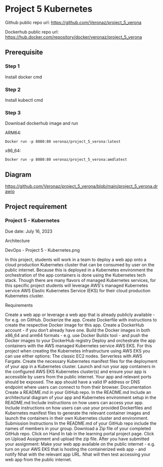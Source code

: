 # Project 5 Kubernetes

Github public repo url: https://github.com/Veronaz/project_5_verona

Dockerhub public repo url: https://hub.docker.com/repository/docker/veronaz/project_5_verona

## Prerequisite

### Step 1
Install docker cmd

### Step 2
Install kubectl cmd

### Step 3

Download dockerhub image and run

ARM64:

`Docker run -p 8080:80 veronaz/project_5_verona:latest`

x86_64:

`Docker run -p 8080:80 veronaz/project_5_verona:amdlatest`

## Diagram
https://github.com/Veronaz/project_5_verona/blob/main/project_5_verona.drawio

## Project requirement

### Project 5 - Kubernetes
Due date: July 16, 2023

Architecture

DevOps - Project 5 - Kubernetes.png

In this project, students will work in a team to deploy a web app onto a cloud production Kubernetes cluster that can be consumed by user on the public internet. Because this is deployed in a Kubernetes environment the orchestration of the app containers is done using the Kubernetes tech stack. Though there are many flavors of managed Kubernetes services, for this specific project students will leverage AWS's managed Kubernetes service AWS Elastic Kubernetes Service (EKS) for their cloud production Kubernetes cluster.


Requirements

Create a web app or leverage a web app that is already publicly available - for e.g. on GitHub.
Dockerize the app.
Create Dockerfile with instructions to create the respective Docker image for this app.
Create a DockerHub account - if you don’t already have one.
Build the Docker images in both x86_64 and arm64 formats - e.g. use Docker Buildx tool - and push the Docker images to your DockerHub registry
Deploy and orchestrate the app containers with the AWS managed Kubernetes service AWS EKS.
For this project when creating the Kubernetes infrastructure using AWS EKS you can use either options:
The classic EC2 nodes.
Serverless with AWS Fargate.
Create the necessary Kubernetes manifest files for the deployment of your app in a Kubernetes cluster.
Launch and run your app containers in the configured AWS EKS Kubernetes cluster(s) and ensure your app is accessible by users from the public internet.
Your app and relevant ports should be exposed.
The app should have a valid IP address or DNS endpoint where users can connect to from their browser.
Documentation
Create a README.md in your GitHub repo.
In the README.md
Include an architectural diagram of your app and Kubernetes environment setup in the README.md
Include instructions on how users can access your app.
Include instructions on how users can use your provided Dockerfiles and Kubernetes manifest files to generate the relevant container images and launch the containers in their own Kubernetes cluster and environment.
Submission Instructions
In the README.md of your GitHub repo include the names of members in your group.
Download a Zip file of your completed GitHub repo.
Click on Hand In tab in the learning portal project page.
Click on Upload Assignment and upload the zip file.
After you have submitted your assignment:
Make your web app available on the public internet - e.g. turn on your AWS EKS that is hosting the containerized web app - and notify Nhat with the relevant app URL.
Nhat will then test accessing your web app from the public internet.
